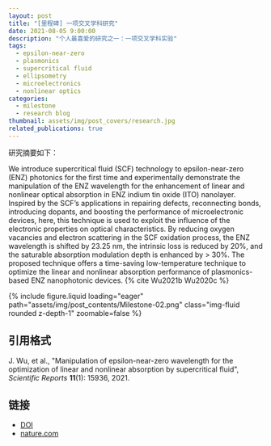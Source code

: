 ```yaml
---
layout: post
title: "[里程碑] 一项交叉学科研究"
date: 2021-08-05 9:00:00
description: "个人最喜爱的研究之一：一项交叉学科实验"
tags:
  - epsilon-near-zero
  - plasmonics
  - supercritical fluid
  - ellipsometry
  - microelectronics
  - nonlinear optics
categories:
  - milestone
  - research blog
thumbnail: assets/img/post_covers/research.jpg
related_publications: true
---
```


研究摘要如下：

We introduce supercritical fluid (SCF) technology to epsilon-near-zero (ENZ) photonics for the first time and experimentally demonstrate the manipulation of the ENZ wavelength for the enhancement of linear and nonlinear optical absorption in ENZ indium tin oxide (ITO) nanolayer. Inspired by the SCF’s applications in repairing defects, reconnecting bonds, introducing dopants, and boosting the performance of microelectronic devices, here, this technique is used to exploit the influence of the electronic properties on optical characteristics. By reducing oxygen vacancies and electron scattering in the SCF oxidation process, the ENZ wavelength is shifted by 23.25 nm, the intrinsic loss is reduced by 20%, and the saturable absorption modulation depth is enhanced by > 30%. The proposed technique offers a time-saving low-temperature technique to optimize the linear and nonlinear absorption performance of plasmonics-based ENZ nanophotonic devices. {% cite Wu2021b Wu2020c %}

<div class="row mt-3">
    <div class="col-sm mt-3 mt-md-0">
        {% include figure.liquid loading="eager" path="assets/img/post_contents/Milestone-02.png" class="img-fluid rounded z-depth-1" zoomable=false %}
    </div>
</div>

## 引用格式

J. Wu, et al., "Manipulation of epsilon-near-zero wavelength for the optimization of linear and nonlinear absorption by supercritical fluid", _Scientific Reports_ **11**(1): 15936, 2021.

## 链接

- [DOI](https://doi.org/10.1038/s41598-021-95513-6)
- [nature.com](https://www.nature.com/articles/s41598-021-95513-6)
